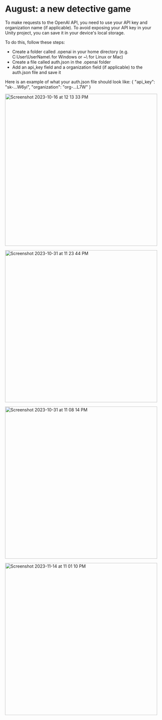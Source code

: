 # August: a new detective game 

To make requests to the OpenAI API, you need to use your API key and organization name (if applicable). To avoid exposing your API key in your Unity project, you can save it in your device's local storage.

To do this, follow these steps:

- Create a folder called .openai in your home directory (e.g. C:User\UserName\ for Windows or ~\ for Linux or Mac)
- Create a file called auth.json in the .openai folder
- Add an api_key field and a organization field (if applicable) to the auth.json file and save it

Here is an example of what your auth.json file should look like:
{
    "api_key": "sk-...W6yi",
    "organization": "org-...L7W"
}


<p>
<img width="500" alt="Screenshot 2023-10-16 at 12 13 33 PM" src="https://github.com/mifu67/august/assets/83109586/49839f80-974e-4f41-b343-fde882a25888">
<p>
<img width="500" alt="Screenshot 2023-10-31 at 11 23 44 PM" src="https://github.com/mifu67/august/assets/83109586/6da1fc69-76ed-4477-aecf-2098063bd7f1">
<p>
<img width="500" alt="Screenshot 2023-10-31 at 11 08 14 PM" src="https://github.com/mifu67/august/assets/83109586/c9376f6b-ed1e-427f-99c5-442b6c924ca9">
<p>
<img width="500" alt="Screenshot 2023-11-14 at 11 01 10 PM" src="https://github.com/mifu67/august/assets/83109586/dd62591f-e046-4584-980d-98168add0217">
</p>
